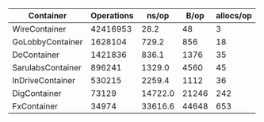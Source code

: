 | Container         | Operations | ns/op   | B/op  | allocs/op |
|-------------------|------------|---------|-------|-----------|
| WireContainer     | 42416953   | 28.2    | 48    | 3         |
| GoLobbyContainer  | 1628104    | 729.2   | 856   | 18        |
| DoContainer       | 1421836    | 836.1   | 1376  | 35        |
| SarulabsContainer | 896241     | 1329.0  | 4560  | 45        |
| InDriveContainer  | 530215     | 2259.4  | 1112  | 36        |
| DigContainer      | 73129      | 14722.0 | 21246 | 242       |
| FxContainer       | 34974      | 33616.6 | 44648 | 653       |
